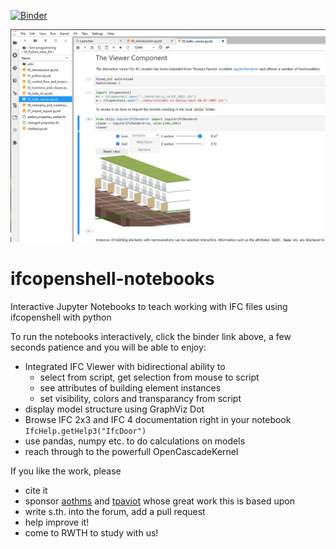 
[![Binder](https://mybinder.org/badge_logo.svg)](https://mybinder.org/v2/gh/jakob-beetz/ifcopenshell-binder/main?urlpath=git-pull%3Frepo%3Dhttps%253A%252F%252Fgithub.com%252Fjakob-beetz%252Fifcopenshell-notebooks%26urlpath%3Dlab%252Ftree%252Fifcopenshell-notebooks%252F00_introduction.ipynb%26branch%3Dmain)


![screenshot of jupyter=notebook](img/screenshot-ifc-notebook.png)


# ifcopenshell-notebooks
Interactive Jupyter Notebooks to teach working with IFC files using ifcopenshell with python

To run the notebooks interactively, click the binder link above, a few seconds patience and you will be able to enjoy:
- Integrated IFC Viewer with bidirectional ability to 
  - select from script, get selection from mouse to script
  - see attributes of building element instances 
  - set visibility, colors and transparancy from script
- display model structure using GraphViz Dot
- Browse IFC 2x3 and IFC 4 documentation right in your notebook `IfcHelp.getHelp3("IfcDoor")`
- use pandas, numpy etc. to do calculations on models 
- reach through to the powerfull OpenCascadeKernel

If you like the work, please
- cite it
- sponsor [aothms](https://github.com/aothms) and [tpaviot](https://github.com/tpaviot/) whose great work this is based upon
- write s.th. into the forum, add a pull request
- help improve it!
- come to RWTH to study with us!

